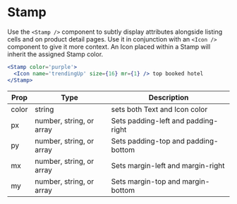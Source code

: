 # Stamp

Use the `<Stamp />` component to subtly display attributes alongside listing cells and on product detail pages. Use it in conjunction with an `<Icon />` component to give it more context. An Icon placed within a Stamp will inherit the assigned Stamp color.

```.jsx
<Stamp color='purple'>
  <Icon name='trendingUp' size={16} mr={1} /> top booked hotel
</Stamp>
```

Prop | Type | Description
---|---|---
color | string | sets both Text and Icon color
px | number, string, or array | Sets padding-left and padding-right
py | number, string, or array | Sets padding-top and padding-bottom
mx | number, string, or array | Sets margin-left and margin-right
my | number, string, or array | Sets margin-top and margin-bottom
